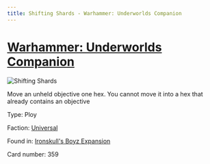 ```yaml
---
title: Shifting Shards - Warhammer: Underworlds Companion
---
```


# [Warhammer: Underworlds Companion](https://guidokessels.github.io/wh-underworlds)

  

![Shifting Shards](https://warhammerunderworlds.com/wp-content/uploads/sites/6/2017/12/359_ENG-Shifting-Shards.png)

Move an unheld objective one hex. You cannot move it into a hex that already contains an objective

Type: Ploy

Faction: [Universal](https://guidokessels.github.io/wh-underworlds/factions/universal)

Found in: [Ironskull's Boyz Expansion](https://guidokessels.github.io/wh-underworlds/locations/ironskulls-boyz-expansion)

Card number: 359
